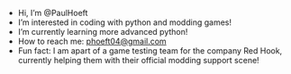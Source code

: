 - Hi, I’m @PaulHoeft
- I’m interested in coding with python and modding games!
- I’m currently learning more advanced python!
- How to reach me: phoeft04@gmail.com
- Fun fact: I am apart of a game testing team for the company Red Hook,
  currently helping them with their official modding support scene!

